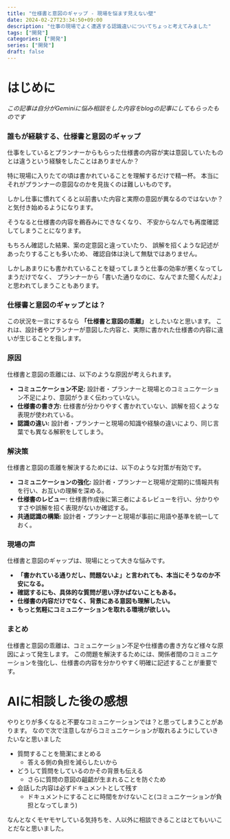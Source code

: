 ```yaml
---
title: "仕様書と意図のギャップ - 現場を悩ます見えない壁"
date: 2024-02-27T23:34:50+09:00
description: "仕事の現場でよく遭遇する認識違いについてちょっと考えてみました"
tags: ["開発"] 
categories: ["開発"]
series: ["開発"]
draft: false
---
```


# はじめに

*この記事は自分がGeminiに悩み相談をした内容をblogの記事にしてもらったものです*

### 誰もが経験する、仕様書と意図のギャップ

仕事をしているとプランナーからもらった仕様書の内容が実は意図していたものとは違うという経験をしたことはありませんか？

特に現場に入りたての頃は書かれていることを理解するだけで精一杯。
本当にそれがプランナーの意図なのかを見抜くのは難しいものです。

しかし仕事に慣れてくると以前書いた内容と実際の意図が異なるのではないか？と気付き始めるようになります。

そうなると仕様書の内容を鵜呑みにできなくなり、
不安からなんでも再度確認してしまうことになります。

もちろん確認した結果、案の定意図と違っていたり、
誤解を招くような記述があったりすることも多いため、
確認自体は決して無駄ではありません。

しかしあまりにも書かれていることを疑ってしまうと仕事の効率が悪くなってしまうだけでなく、
プランナーから「書いた通りなのに、なんでまた聞くんだよ」と思われてしまうこともあります。

### 仕様書と意図のギャップとは？

この状況を一言にするなら **「仕様書と意図の乖離」** としたいなと思います。
これは、設計者やプランナーが意図した内容と、実際に書かれた仕様書の内容に違いが生じることを指します。

### 原因

仕様書と意図の乖離には、以下のような原因が考えられます。

* **コミュニケーション不足:** 設計者・プランナーと現場とのコミュニケーション不足により、意図がうまく伝わっていない。
* **仕様書の書き方:** 仕様書が分かりやすく書かれていない、誤解を招くような表現が使われている。
* **認識の違い:** 設計者・プランナーと現場の知識や経験の違いにより、同じ言葉でも異なる解釈をしてしまう。

### 解決策

仕様書と意図の乖離を解決するためには、以下のような対策が有効です。

* **コミュニケーションの強化:** 設計者・プランナーと現場が定期的に情報共有を行い、お互いの理解を深める。
* **仕様書のレビュー:** 仕様書作成後に第三者によるレビューを行い、分かりやすさや誤解を招く表現がないか確認する。
* **共通認識の構築:** 設計者・プランナーと現場が事前に用語や基準を統一しておく。

### 現場の声

仕様書と意図のギャップは、現場にとって大きな悩みです。

* **「書かれている通りだし、問題ないよ」と言われても、本当にそうなのか不安になる。**
* **確認するにも、具体的な質問が思い浮かばないこともある。**
* **仕様書の内容だけでなく、背景にある意図も理解したい。**
* **もっと気軽にコミュニケーションを取れる環境が欲しい。**

### まとめ

仕様書と意図の乖離は、コミュニケーション不足や仕様書の書き方など様々な原因によって発生します。
この問題を解決するためには、関係者間のコミュニケーションを強化し、仕様書の内容を分かりやすく明確に記述することが重要です。


# AIに相談した後の感想

やりとりが多くなると不要なコミュニケーションでは？と思ってしまうことがあります。
なので次で注意しながらコミュニケーションが取れるようにしていきたいなと思いました

- 質問することを簡潔にまとめる
  - 答える側の負担を減らしたいから
- どうして質問をしているのかその背景も伝える
  - さらに質問の意図の齟齬が生まれることを防ぐため
- 会話した内容は必ずドキュメントとして残す
  - ドキュメントにすることに時間をかけないこと(コミュニケーションが負担となってしまう)

なんとなくモヤモヤしている気持ちを、人以外に相談できることはとてもいいことだなと思いました。

